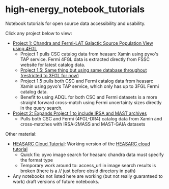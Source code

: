 # high-energy_notebook_tutorials
Notebook tutorials for open source data accessibility and usability. 

Click any project below to view:

- [Project 1: Chandra and Fermi-LAT Galactic Source Population View using 4FGL](heasarc_notebooks/all_sky_galactic_chandra_fermi.md)
  - Project 1 pulls CSC catalog data from heasarc Xamin using pyvo's TAP service. Fermi 4FGL data is extracted directly from FSSC website for latest catalog data.
  - [Project 1.5: Same thing but using same database throughout (restricted to 3FGL for now)](heasarc_notebooks/all_sky_galactic_chandra_fermi_v2.md)
  - Project 1.5 pulls both CSC and Fermi catalog data from heasarc Xamin using pyvo's TAP service, which only has up to 3FGL Fermi catalog data.
  - Benefit to using ADQL for both CSC and Fermi datasets is a more straight forward cross-match using Fermi uncertainty sizes directly in the query search.
- [Project 2: Expands Project 1 to include IRSA and MAST archives](fornax_notebooks/csc-fermi-gaia-2mass_cross-match/csc-fermi-gaia-2mass_cross-match.md)
  - Pulls both CSC and Fermi (4FGL-DR4) catalog data from Xamin and cross-matches with IRSA-2MASS and MAST-GAIA datasets

Other material:
- [HEASARC Cloud Tutorial](heasarc_notebooks/heasarc_cloud_tutorial.md): Working version of the [HEASARC cloud tutorial](https://heasarc.gsfc.nasa.gov/docs/archive/cloud/heasarc_cloud_tutorial.html)
  - Quick fix: pyvo image search for heasarc chandra data must specify the format type
  - Temporary work around to: access_url in image search results is broken (there is a // just before obsid directory in path)
- Any notebooks not listed here are working (but not really guaranteed to work) draft versions of future notebooks. 
